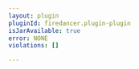 ```yaml
---
layout: plugin
pluginId: firedancer.plugin-plugin
isJarAvailable: true
error: NONE
violations: []

---
```

